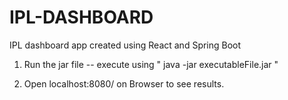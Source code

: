 # IPL-DASHBOARD
IPL dashboard app created using React and Spring Boot


1) Run the jar file  -- 
   execute using " java -jar executableFile.jar "
 
2) Open localhost:8080/ on Browser to see results.
